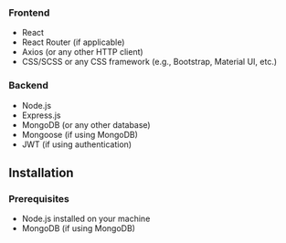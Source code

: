 ### Frontend
- React
- React Router (if applicable)
- Axios (or any other HTTP client)
- CSS/SCSS or any CSS framework (e.g., Bootstrap, Material UI, etc.)

### Backend
- Node.js
- Express.js
- MongoDB (or any other database)
- Mongoose (if using MongoDB)
- JWT (if using authentication)

## Installation

### Prerequisites
- Node.js installed on your machine
- MongoDB (if using MongoDB)
